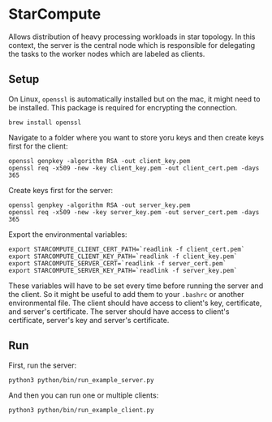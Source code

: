 # StarCompute

Allows distribution of heavy processing workloads in star topology. In this context, the server is the central node
which is responsible for delegating the tasks to the worker nodes which are labeled as clients.

## Setup

On Linux, `openssl` is automatically installed but on the mac, it might need to be installed. This
package is required for encrypting the connection.
```
brew install openssl
```

Navigate to a folder where you want to store yoru keys and then create keys first for the client:
```
openssl genpkey -algorithm RSA -out client_key.pem
openssl req -x509 -new -key client_key.pem -out client_cert.pem -days 365
```
Create keys first for the server:
```
openssl genpkey -algorithm RSA -out server_key.pem
openssl req -x509 -new -key server_key.pem -out server_cert.pem -days 365
```

Export the environmental variables:
```
export STARCOMPUTE_CLIENT_CERT_PATH=`readlink -f client_cert.pem`
export STARCOMPUTE_CLIENT_KEY_PATH=`readlink -f client_key.pem`
export STARCOMPUTE_SERVER_CERT=`readlink -f server_cert.pem`
export STARCOMPUTE_SERVER_KEY_PATH=`readlink -f server_key.pem`

```
These variables will have to be set every time before running the server and the client. So it might be useful to add
them to your `.bashrc` or another environmental file. The client should have access to client's key, certificate, and
server's certificate. The server should have access to client's certificate, server's key and server's certificate.

## Run
First, run the server:
```
python3 python/bin/run_example_server.py
```
And then you can run one or multiple clients:
```
python3 python/bin/run_example_client.py
```